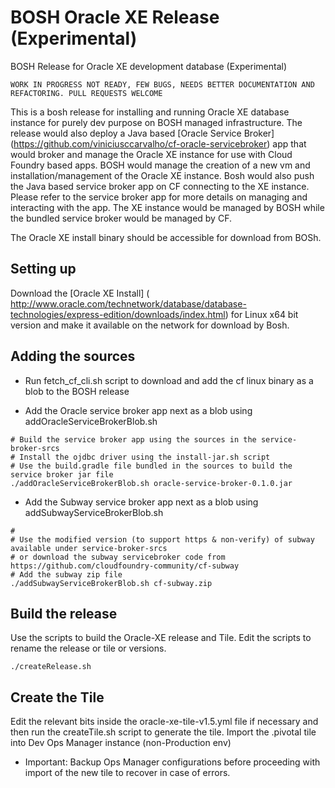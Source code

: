 # BOSH Oracle XE Release (Experimental)

BOSH Release for Oracle XE development database (Experimental)

`WORK IN PROGRESS NOT READY, FEW BUGS, NEEDS BETTER DOCUMENTATION AND REFACTORING. PULL REQUESTS WELCOME`	

This is a bosh release for installing and running Oracle XE database instance for purely dev purpose on BOSH managed infrastructure. The release would also deploy a Java based [Oracle Service Broker] (https://github.com/viniciusccarvalho/cf-oracle-servicebroker) app that would broker and manage the Oracle XE instance for use with Cloud Foundry based apps. BOSH would manage the creation of a new vm and installation/management of the Oracle XE instance. Bosh would also push the Java based service broker app on CF connecting to the XE instance. Please refer to the service broker app for more details on managing and interacting with the app. The XE instance would be managed by BOSH while the bundled service broker would be managed by CF.

The Oracle XE install binary should be accessible for download from BOSh.

## Setting up

Download the [Oracle XE Install] ( http://www.oracle.com/technetwork/database/database-technologies/express-edition/downloads/index.html) for Linux x64 bit version and make it available on the network for download by Bosh.

## Adding the sources

* Run fetch_cf_cli.sh script to download and add the cf linux binary as a blob to the BOSH release

* Add the Oracle service broker app next as a blob using addOracleServiceBrokerBlob.sh
```
# Build the service broker app using the sources in the service-broker-srcs
# Install the ojdbc driver using the install-jar.sh script
# Use the build.gradle file bundled in the sources to build the service broker jar file
./addOracleServiceBrokerBlob.sh oracle-service-broker-0.1.0.jar
```

* Add the Subway service broker app next as a blob using addSubwayServiceBrokerBlob.sh
```
# 
# Use the modified version (to support https & non-verify) of subway available under service-broker-srcs
# or download the subway servicebroker code from https://github.com/cloudfoundry-community/cf-subway
# Add the subway zip file
./addSubwayServiceBrokerBlob.sh cf-subway.zip

``` 

## Build the release

Use the scripts to build the Oracle-XE release and Tile. Edit the scripts to rename the release or tile or versions.

```
./createRelease.sh

```

## Create the Tile
Edit the relevant bits inside the oracle-xe-tile-v1.5.yml file if necessary and then run the createTile.sh script to generate the tile.
Import the .pivotal tile into Dev Ops Manager instance (non-Production env)
* Important: Backup Ops Manager configurations before proceeding with import of the new tile to recover in case of errors.


